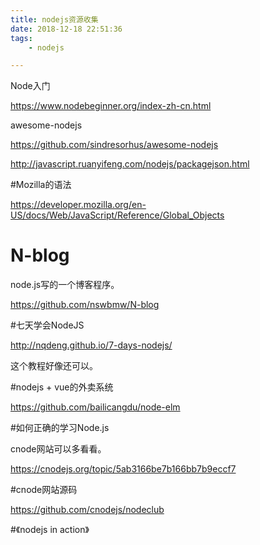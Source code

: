```yaml
---
title: nodejs资源收集
date: 2018-12-18 22:51:36
tags:
	- nodejs

---
```




Node入门

https://www.nodebeginner.org/index-zh-cn.html

awesome-nodejs

https://github.com/sindresorhus/awesome-nodejs



http://javascript.ruanyifeng.com/nodejs/packagejson.html



#Mozilla的语法

https://developer.mozilla.org/en-US/docs/Web/JavaScript/Reference/Global_Objects

# N-blog

node.js写的一个博客程序。

https://github.com/nswbmw/N-blog



#七天学会NodeJS

http://nqdeng.github.io/7-days-nodejs/

这个教程好像还可以。



#nodejs + vue的外卖系统

https://github.com/bailicangdu/node-elm



#如何正确的学习Node.js

cnode网站可以多看看。

https://cnodejs.org/topic/5ab3166be7b166bb7b9eccf7



#cnode网站源码

https://github.com/cnodejs/nodeclub



#《nodejs in action》

